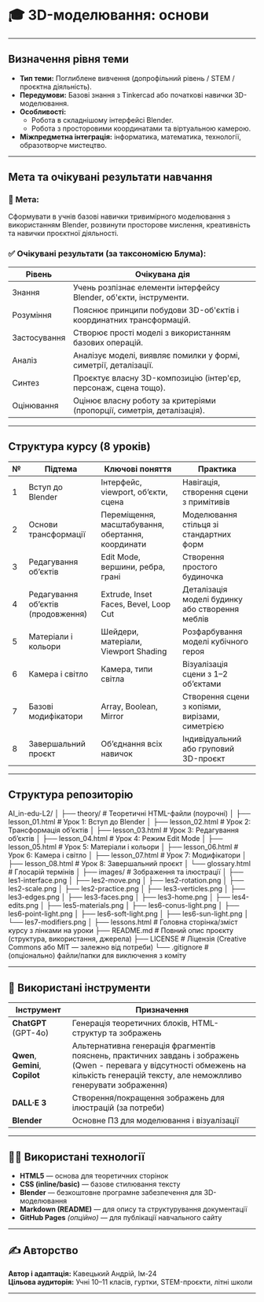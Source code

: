 # 🎓 3D-моделювання: основи

---

## Визначення рівня теми

- **Тип теми:** Поглиблене вивчення (допрофільний рівень / STEM / проєктна діяльність).
- **Передумови:** Базові знання з Tinkercad або початкові навички 3D-моделювання.
- **Особливості:** 
  - Робота в складнішому інтерфейсі Blender.
  - Робота з просторовими координатами та віртуальною камерою.
- **Міжпредметна інтеграція:** інформатика, математика, технології, образотворче мистецтво.

---

## Мета та очікувані результати навчання

### 🎯 Мета:

Сформувати в учнів базові навички тривимірного моделювання з використанням Blender, розвинути просторове мислення, креативність та навички проєктної діяльності.

### ✅ Очікувані результати (за таксономією Блума):

| Рівень        | Очікувана дія                                                         |
|---------------|-----------------------------------------------------------------------|
| Знання        | Учень розпізнає елементи інтерфейсу Blender, об'єкти, інструменти.    |
| Розуміння     | Пояснює принципи побудови 3D-об'єктів і координатних трансформацій.   |
| Застосування  | Створює прості моделі з використанням базових операцій.               |
| Аналіз        | Аналізує моделі, виявляє помилки у формі, симетрії, деталізації.      |
| Синтез        | Проєктує власну 3D-композицію (інтер'єр, персонаж, сцена тощо).       |
| Оцінювання    | Оцінює власну роботу за критеріями (пропорції, симетрія, деталізація).|

---

## Структура курсу (8 уроків)

| №  | Підтема                           | Ключові поняття                                    | Практика                                                |
|----|-----------------------------------|----------------------------------------------------|---------------------------------------------------------|
| 1  | Вступ до Blender                  | Інтерфейс, viewport, об’єкти, сцена                | Навігація, створення сцени з примітивів                 |
| 2  | Основи трансформації              | Переміщення, масштабування, обертання, координати  | Моделювання стільця зі стандартних форм                 |
| 3  | Редагування об’єктів              | Edit Mode, вершини, ребра, грані                   | Створення простого будиночка                            |
| 4  | Редагування об’єктів (продовження)| Extrude, Inset Faces, Bevel, Loop Cut              | Деталізація моделі будинку або створення меблів         |
| 5  | Матеріали і кольори               | Шейдери, матеріали, Viewport Shading               | Розфарбування моделі кубічного героя                    |
| 6  | Камера і світло                   | Камера, типи світла                                | Візуалізація сцени з 1–2 об’єктами                      |
| 7  | Базові модифікатори               | Array, Boolean, Mirror                             | Створення сцени з копіями, вирізами, симетрією          |
| 8  | Завершальний проєкт               | Об’єднання всіх навичок                            | Індивідуальний або груповий 3D-проєкт                   |

---

## Структура репозиторію

AI_in-edu-L2/
│
├── theory/                        # Теоретичні HTML-файли (поурочні)
│   ├── lesson_01.html             # Урок 1: Вступ до Blender
│   ├── lesson_02.html             # Урок 2: Трансформація об’єктів
│   ├── lesson_03.html             # Урок 3: Редагування об’єктів
│   ├── lesson_04.html             # Урок 4: Режим Edit Mode
│   ├── lesson_05.html             # Урок 5: Матеріали і кольори
│   ├── lesson_06.html             # Урок 6: Камера і світло
│   ├── lesson_07.html             # Урок 7: Модифікатори
│   ├── lesson_08.html             # Урок 8: Завершальний проєкт
│   └── glossary.html              # Глосарій термінів
│
├── images/                        # Зображення та ілюстрації
│   ├── les1-interface.png
│   ├── les2-move.png
│   ├── les2-rotation.png
│   ├── les2-scale.png
│   ├── les2-practice.png
│   ├── les3-verticles.png
│   ├── les3-edges.png
│   ├── les3-faces.png
│   ├── les3-home.png
│   ├── les4-edits.png
│   ├── les5-materials.png
│   ├── les6-conus-light.png
│   ├── les6-point-light.png
│   ├── les6-soft-light.png
│   ├── les6-sun-light.png
│   └── les7-modifiers.png
│
├── lessons.html                   # Головна сторінка/зміст курсу з лінками на уроки
├── README.md                      # Повний опис проєкту (структура, використання, джерела)
├── LICENSE                        # Ліцензія (Creative Commons або MIT — залежно від потреби)
└── .gitignore                     # (опціонально) файли/папки для виключення з коміту


---

## 🧰 Використані інструменти

| Інструмент | Призначення |
|-----------|-------------|
| **ChatGPT** (GPT-4o) | Генерація теоретичних блоків, HTML-структур та зображень |
| **Qwen**, **Gemini**, **Copilot** | Альтернативна генерація фрагментів пояснень, практичних завдань і зображень (Qwen - перевага у відсутності обмежень на кількість генерацій тексту, але неможлливо генерувати зображення) |
| **DALL·E 3** | Створення/покращення зображень для ілюстрацій (за потреби) |
| **Blender** | Основне ПЗ для моделювання і візуалізації |

---

## 🧑‍💻 Використані технології

- **HTML5** — основа для теоретичних сторінок
- **CSS (inline/basic)** — базове стилювання тексту
- **Blender** — безкоштовне програмне забезпечення для 3D-моделювання
- **Markdown (README)** — для опису та структурування документації
- **GitHub Pages** *(опційно)* — для публікації навчального сайту

---


## ✍️ Авторство

**Автор і адаптація:** Кавецький Андрій, Ім-24  
**Цільова аудиторія:** Учні 10–11 класів, гуртки, STEM-проєкти, літні школи

---
